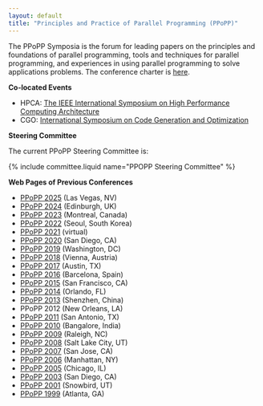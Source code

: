 ```yaml
---
layout: default
title: "Principles and Practice of Parallel Programming (PPoPP)"
---
```

The PPoPP Symposia is the forum for leading papers on the principles
and foundations of parallel programming, tools and techniques for
parallel programming, and experiences in using parallel programming to
solve applications problems. The conference charter is [here](https://docs.google.com/document/d/1j9CWcYvLB3vktYMxRXY-rYRYXwIVaGGWZlewLoknoNY/edit?usp=sharing).

**Co-located Events**

- HPCA: [The IEEE International Symposium on High Performance Computing Architecture](http://hpcaconf.org)
- CGO: [International Symposium on Code Generation and Optimization](http://cgo.org)

**Steering Committee**

The current PPoPP Steering Committee is:

{% include committee.liquid name="PPOPP Steering Committee" %}

**Web Pages of Previous Conferences**

* [PPoPP 2025](http://ppopp25.sigplan.org) (Las Vegas, NV)
* [PPoPP 2024](http://ppopp24.sigplan.org) (Edinburgh, UK)
* [PPoPP 2023](http://ppopp23.sigplan.org) (Montreal, Canada)
* [PPoPP 2022](http://ppopp22.sigplan.org) (Seoul, South Korea)
* [PPoPP 2021](http://ppopp21.sigplan.org) (virtual)
* [PPoPP 2020](http://ppopp20.sigplan.org) (San Diego, CA)
* [PPoPP 2019](http://ppopp19.sigplan.org) (Washington, DC)
* [PPoPP 2018](http://ppopp18.sigplan.org) (Vienna, Austria)
* [PPoPP 2017](http://ppopp17.sigplan.org) (Austin, TX)
* [PPoPP 2016](http://conf.researchr.org/home/ppopp-2016) (Barcelona, Spain)
* [PPoPP 2015](http://ppopp15.soe.ucsc.edu/) (San Francisco, CA)
* [PPoPP 2014](https://sites.google.com/site/ppopp2014/) (Orlando, FL)
* [PPoPP 2013](http://ppopp2013.ics.uci.edu) (Shenzhen, China)
* PPoPP 2012 (New Orleans, LA)
* [PPoPP 2011](http://ppopp11.ac.uma.es/tiki-index.php) (San Antonio, TX)
* [PPoPP 2010](http://polaris.cs.uiuc.edu/ppopp10/) (Bangalore, India)
* [PPoPP 2009](http://ppopp09.rice.edu/) (Raleigh, NC)
* [PPoPP 2008](http://research.ihost.com/ppopp08/) (Salt Lake City, UT)
* [PPoPP 2007](http://ftg.lbl.gov/ppopp07/) (San Jose, CA)
* [PPoPP 2006](http://dynamo.ecn.purdue.edu/~smidkiff/ppopp/) (Manhattan, NY)
* [PPoPP 2005](http://www.cs.cornell.edu/Conferences/PPoPP05/) (Chicago, IL)
* [PPoPP 2003](http://ppopp.lcs.mit.edu/) (San Diego, CA)
* [PPoPP 2001](http://www.lsc.nd.edu/ppopp/) (Snowbird, UT)
* [PPoPP 1999](http://csag.ucsd.edu/ppopp/) (Atlanta, GA)
